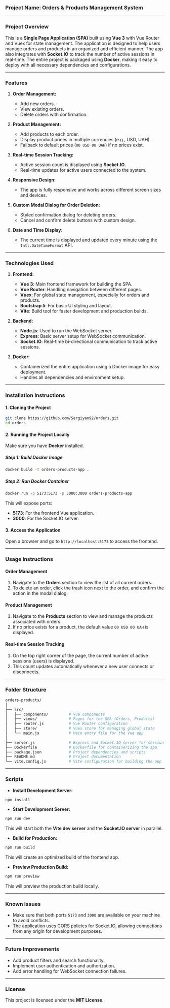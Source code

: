 
### Project Name: **Orders & Products Management System**

---

### Project Overview

This is a **Single Page Application (SPA)** built using **Vue 3** with Vue Router and Vuex for state management. The application is designed to help users manage orders and products in an organized and efficient manner. The app also integrates with **Socket.IO** to track the number of active sessions in real-time. The entire project is packaged using **Docker**, making it easy to deploy with all necessary dependencies and configurations.

---

### Features

1. **Order Management:**
   - Add new orders.
   - View existing orders.
   - Delete orders with confirmation.

2. **Product Management:**
   - Add products to each order.
   - Display product prices in multiple currencies (e.g., USD, UAH).
   - Fallback to default prices (`00 USD 00 UAH`) if no prices exist.

3. **Real-time Session Tracking:**
   - Active session count is displayed using **Socket.IO**.
   - Real-time updates for active users connected to the system.

4. **Responsive Design:**
   - The app is fully responsive and works across different screen sizes and devices.

5. **Custom Modal Dialog for Order Deletion:**
   - Styled confirmation dialog for deleting orders.
   - Cancel and confirm delete buttons with custom design.

6. **Date and Time Display:**
   - The current time is displayed and updated every minute using the `Intl.DateTimeFormat` API.

---

### Technologies Used

1. **Frontend:**
   - **Vue 3**: Main frontend framework for building the SPA.
   - **Vue Router**: Handling navigation between different pages.
   - **Vuex**: For global state management, especially for orders and products.
   - **Bootstrap 5**: For basic UI styling and layout.
   - **Vite**: Build tool for faster development and production builds.

2. **Backend:**
   - **Node.js**: Used to run the WebSocket server.
   - **Express**: Basic server setup for WebSocket communication.
   - **Socket.IO**: Real-time bi-directional communication to track active sessions.

3. **Docker:**
   - Containerized the entire application using a Docker image for easy deployment.
   - Handles all dependencies and environment setup.

---

### Installation Instructions

#### 1. Cloning the Project
```bash
git clone https://github.com/Sergiyan92/orders.git
cd orders
```

#### 2. Running the Project Locally

Make sure you have **Docker** installed.

##### Step 1: Build Docker Image

```bash
docker build -t orders-products-app .
```

##### Step 2: Run Docker Container

```bash
docker run -p 5173:5173 -p 3000:3000 orders-products-app
```

This will expose ports:
- **5173**: For the frontend Vue application.
- **3000**: For the Socket.IO server.

#### 3. Access the Application

Open a browser and go to `http://localhost:5173` to access the frontend.

---

### Usage Instructions

#### Order Management
1. Navigate to the **Orders** section to view the list of all current orders.
2. To delete an order, click the trash icon next to the order, and confirm the action in the modal dialog.

#### Product Management
1. Navigate to the **Products** section to view and manage the products associated with orders.
2. If no price exists for a product, the default value `00 USD 00 UAH` is displayed.

#### Real-time Session Tracking
1. On the top right corner of the page, the current number of active sessions (users) is displayed.
2. This count updates automatically whenever a new user connects or disconnects.

---

### Folder Structure

```bash
orders-products/
│
├── src/
│   ├── components/         # Vue components
│   ├── views/              # Pages for the SPA (Orders, Products)
│   ├── router.js           # Vue Router configuration
│   ├── store/              # Vuex store for managing global state
│   └── main.js             # Main entry file for the Vue app
│
├── server.js               # Express and Socket.IO server for session tracking
├── Dockerfile              # Dockerfile for containerizing the app
├── package.json            # Project dependencies and scripts
├── README.md               # Project documentation
└── vite.config.js          # Vite configuration for building the app
```

---

### Scripts

- **Install Development Server:**

```bash
npm install
```

- **Start Development Server:**

```bash
npm run dev
```
This will start both the **Vite dev server** and the **Socket.IO server** in parallel.

- **Build for Production:**

```bash
npm run build
```
This will create an optimized build of the frontend app.

- **Preview Production Build:**

```bash
npm run preview
```
This will preview the production build locally.

---

### Known Issues

- Make sure that both ports `5173` and `3000` are available on your machine to avoid conflicts.
- The application uses CORS policies for Socket.IO, allowing connections from any origin for development purposes.

---

### Future Improvements

- Add product filters and search functionality.
- Implement user authentication and authorization.
- Add error handling for WebSocket connection failures.

---

### License

This project is licensed under the **MIT License**.

